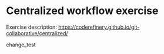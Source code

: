 
# Centralized workflow exercise

Exercise description: https://coderefinery.github.io/git-collaborative/centralized/

change_test
